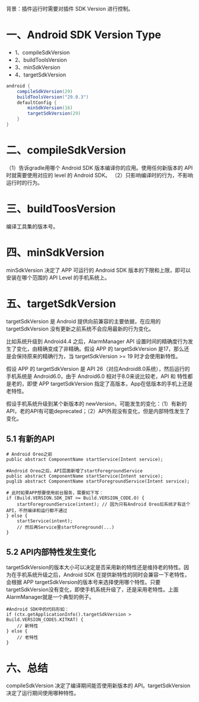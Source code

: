 背景：插件运行时需要对插件 SDK Version 进行控制。

# 一、Android SDK Version Type

* 1、compileSdkVersion
* 2、buildToolsVersion
* 3、minSdkVersion
* 4、targetSdkVersion

```groovy
android {
    compileSdkVersion(29)
    buildToolsVersion("29.0.3")
    defaultConfig {
        minSdkVersion(16)
        targetSdkVersion(29)
    }
}
```

# 二、compileSdkVersion

（1）告诉gradle用哪个 Android SDK 版本编译你的应用。使用任何新版本的 API 时就需要使用对应的 level 的 Android SDK。 （2）只影响编译时的行为，不影响运行时的行为。

# 三、buildToosVersion

编译工具集的版本号。

# 四、minSdkVersion

minSdkVersion 决定了 APP 可运行的 Android SDK 版本的下限和上限，即可以安装在哪个范围的 API Level 的手机系统上。

# 五、targetSdkVersion

targetSdkVersion 是 Android 提供向前兼容的主要依据，在应用的 targetSdkVersion 没有更新之前系统不会应用最新的行为变化。

比如系统升级到 Android4.4 之后，AlarmManager API 设置时间的精确度行为发生了变化，由精确变成了非精确。假设 APP 的 targetSdkVersion 是17，那么还是会保持原来的精确行为，当 targetSdkVersion >= 19 时才会使用新特性。

假设 APP 的 targetSdkVersion 是 API 26（对应Android8.0系统），然后运行的手机系统是 Android6.0，由于 Android6.0 相对于8.0来说比较老，API 和 特性都是老的，即使 APP targetSdkVersion 指定了高版本，App在低版本的手机上还是老特性。

假设手机系统升级到某个新版本的 newVersion，可能发生的变化：（1）有新的API，老的API有可能deprecated；（2）API外观没有变化，但是内部特性发生了变化。

## 5.1 有新的API

```
# Android Oreo之前
public abstract ComponentName startService(Intent service);

#Android Oreo之后，API层面新增了startForegroundService
public abstract ComponentName startService(Intent service);
puglib abstract ComponentName startForegroundService(Intent service);

# 此时如果APP想要使用前台服务，需要如下写：
if (Build.VERSION.SDK_INT >= Build.VERSION_CODE.O) {
    startForegroundService(intent); // 因为只有Android Oreo后系统才有这个API，不然编译和运行都不通过
} else {
    startService(intent);
    // 然后再Service里startForeground(...)
}
```

## 5.2 API内部特性发生变化

targetSdkVersion的版本大小可以决定是否采用新的特性还是维持老的特性。因为在手机系统升级之后，Android SDK 在提供新特性的同时会兼容一下老特性，会根据 APP targetSdkVersion的版本号来选择使用哪个特性。只要targetSdkVersion没有变化，即使手机系统升级了，还是采用老特性。上面AlarmManager就是一个典型的例子。

```
#Android SDK中的代码形如：
if (ctx.getApplicationInfo().targetSdkVersion > Build.VERSION_CODES.KITKAT) {
    // 新特性
} else {
    // 老特性
}
```

# 六、总结

compileSdkVersion 决定了编译期间能否使用新版本的 API。targetSdkVersion 决定了运行期间使用哪种特性。